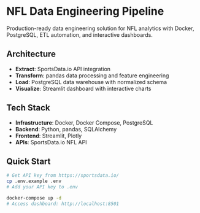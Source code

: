 # NFL Data Engineering Pipeline

Production-ready data engineering solution for NFL analytics with Docker, PostgreSQL, ETL automation, and interactive dashboards.

## Architecture
- **Extract**: SportsData.io API integration
- **Transform**: pandas data processing and feature engineering  
- **Load**: PostgreSQL data warehouse with normalized schema
- **Visualize**: Streamlit dashboard with interactive charts

## Tech Stack
- **Infrastructure**: Docker, Docker Compose, PostgreSQL
- **Backend**: Python, pandas, SQLAlchemy
- **Frontend**: Streamlit, Plotly
- **APIs**: SportsData.io NFL API

## Quick Start
```bash
# Get API key from https://sportsdata.io/
cp .env.example .env
# Add your API key to .env

docker-compose up -d
# Access dashboard: http://localhost:8501